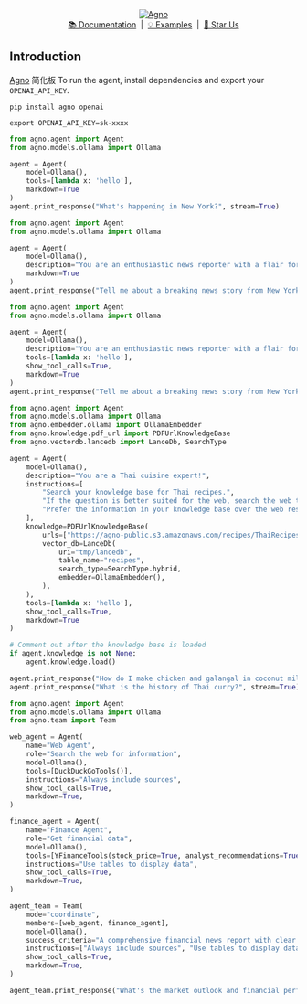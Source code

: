 <div align="center" id="top">
  <a href="https://docs.agno.com">
    <picture>
      <source media="(prefers-color-scheme: dark)" srcset="https://agno-public.s3.us-east-1.amazonaws.com/assets/logo-dark.svg">
      <source media="(prefers-color-scheme: light)" srcset="https://agno-public.s3.us-east-1.amazonaws.com/assets/logo-light.svg">
      <img src="https://agno-public.s3.us-east-1.amazonaws.com/assets/logo-light.svg" alt="Agno">
    </picture>
  </a>
</div>
<div align="center">
  <a href="https://docs.agno.com">📚 Documentation</a> &nbsp;|&nbsp;
  <a href="https://docs.agno.com/examples/introduction">💡 Examples</a> &nbsp;|&nbsp;
  <a href="https://github.com/agno-agi/agno/stargazers">🌟 Star Us</a>
</div>

## Introduction

[Agno](https://docs.agno.com) 简化板
To run the agent, install dependencies and export your `OPENAI_API_KEY`.

```shell
pip install agno openai

export OPENAI_API_KEY=sk-xxxx

```
```python websearch_agent.py
from agno.agent import Agent
from agno.models.ollama import Ollama

agent = Agent(
    model=Ollama(),
    tools=[lambda x: 'hello'],
    markdown=True
)
agent.print_response("What's happening in New York?", stream=True)
```


```python
from agno.agent import Agent
from agno.models.ollama import Ollama

agent = Agent(
    model=Ollama(),
    description="You are an enthusiastic news reporter with a flair for storytelling!",
    markdown=True
)
agent.print_response("Tell me about a breaking news story from New York.", stream=True)
```

```python
from agno.agent import Agent
from agno.models.ollama import Ollama

agent = Agent(
    model=Ollama(),
    description="You are an enthusiastic news reporter with a flair for storytelling!",
    tools=[lambda x: 'hello'],
    show_tool_calls=True,
    markdown=True
)
agent.print_response("Tell me about a breaking news story from New York.", stream=True)
```

```python
from agno.agent import Agent
from agno.models.ollama import Ollama
from agno.embedder.ollama import OllamaEmbedder
from agno.knowledge.pdf_url import PDFUrlKnowledgeBase
from agno.vectordb.lancedb import LanceDb, SearchType

agent = Agent(
    model=Ollama(),
    description="You are a Thai cuisine expert!",
    instructions=[
        "Search your knowledge base for Thai recipes.",
        "If the question is better suited for the web, search the web to fill in gaps.",
        "Prefer the information in your knowledge base over the web results."
    ],
    knowledge=PDFUrlKnowledgeBase(
        urls=["https://agno-public.s3.amazonaws.com/recipes/ThaiRecipes.pdf"],
        vector_db=LanceDb(
            uri="tmp/lancedb",
            table_name="recipes",
            search_type=SearchType.hybrid,
            embedder=OllamaEmbedder(),
        ),
    ),
    tools=[lambda x: 'hello'],
    show_tool_calls=True,
    markdown=True
)

# Comment out after the knowledge base is loaded
if agent.knowledge is not None:
    agent.knowledge.load()

agent.print_response("How do I make chicken and galangal in coconut milk soup", stream=True)
agent.print_response("What is the history of Thai curry?", stream=True)
```

```python
from agno.agent import Agent
from agno.models.ollama import Ollama
from agno.team import Team

web_agent = Agent(
    name="Web Agent",
    role="Search the web for information",
    model=Ollama(),
    tools=[DuckDuckGoTools()],
    instructions="Always include sources",
    show_tool_calls=True,
    markdown=True,
)

finance_agent = Agent(
    name="Finance Agent",
    role="Get financial data",
    model=Ollama(),
    tools=[YFinanceTools(stock_price=True, analyst_recommendations=True, company_info=True)],
    instructions="Use tables to display data",
    show_tool_calls=True,
    markdown=True,
)

agent_team = Team(
    mode="coordinate",
    members=[web_agent, finance_agent],
    model=Ollama(),
    success_criteria="A comprehensive financial news report with clear sections and data-driven insights.",
    instructions=["Always include sources", "Use tables to display data"],
    show_tool_calls=True,
    markdown=True,
)

agent_team.print_response("What's the market outlook and financial performance of AI semiconductor companies?", stream=True)
```
